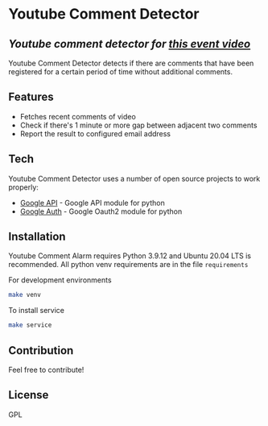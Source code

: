 # Youtube Comment Detector
## _Youtube comment detector for [this event video](https://youtu.be/_gKmYOLKQBg)_

Youtube Comment Detector detects if there are comments that have been registered for a certain period of time without additional comments.

## Features

- Fetches recent comments of video
- Check if there's 1 minute or more gap between adjacent two comments
- Report the result to configured email address

## Tech

Youtube Comment Detector uses a number of open source projects to work properly:

- [Google API](https://github.com/googleapis/google-api-python-client) - Google API module for python
- [Google Auth](https://github.com/googleapis/google-auth-library-python) - Google Oauth2 module for python

## Installation

Youtube Comment Alarm requires Python 3.9.12 and Ubuntu 20.04 LTS is recommended.
All python venv requirements are in the file `requirements`

For development environments
```sh
make venv
```

To install service
```sh
make service
```

## Contribution

Feel free to contribute!

## License

GPL

